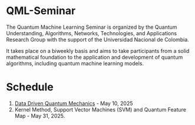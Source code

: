 # QML-Seminar

The Quantum Machine Learning Seminar is organized by the Quantum Understanding, Algorithms, Networks, Technologies, and Applications Research Group with the support of the Universidad Nacional de Colombia.

It takes place on a biweekly basis and aims to take participants from a solid mathematical foundation to the application and development of quantum algorithms, including quantum machine learning models.

# Schedule

1. [Data Driven Quantum Mechanics](https://youtu.be/4goVMyzb7Kc?si=wrEGJ9rNaKrIc2bi) - May 10, 2025
2. Kernel Method, Support Vector Machines (SVM) and Quantum Feature Map - May 31, 2025.
